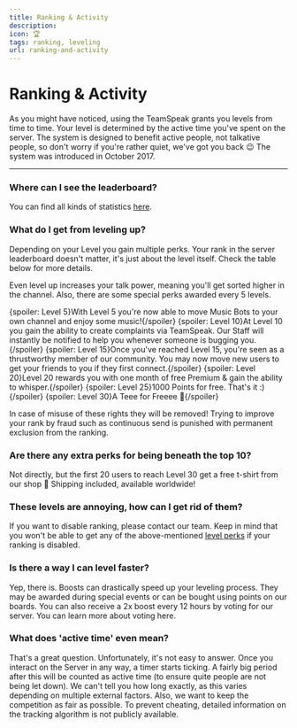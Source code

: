 ```yaml
---
title: Ranking & Activity
description:
icon: 🏆
tags: ranking, leveling
url: ranking-and-activity
---
```


# Ranking & Activity

As you might have noticed, using the TeamSpeak grants you levels from time to time. Your level is determined by the active time you've spent on the server. The system is designed to benefit active people, not talkative people, so don't worry if you're rather quiet, we've got you back 😉 The system was introduced in October 2017.

---

### Where can I see the leaderboard?

You can find all kinds of statistics [here](https://ranksystem.opossumts.net).

### What do I get from leveling up?

Depending on your Level you gain multiple perks. Your rank in the server leaderboard doesn't matter, it's just about the level itself. Check the table below for more details.

Even level up increases your talk power, meaning you'll get sorted higher in the channel. Also, there are some special perks awarded every 5 levels.

{spoiler: Level 5}With Level 5 you're now able to move Music Bots to your own channel and enjoy some music!{/spoiler}
{spoiler: Level 10}At Level 10 you gain the ability to create complaints via TeamSpeak. Our Staff will instantly be notified to help you whenever someone is bugging you.{/spoiler}
{spoiler: Level 15}Once you've reached Level 15, you're seen as a thrustworthy member of our community. You may now move new users to get your friends to you if they first connect.{/spoiler}
{spoiler: Level 20}Level 20 rewards you with one month of free Premium & gain the ability to whisper.{/spoiler}
{spoiler: Level 25}1000 Points for free. That's it :){/spoiler}
{spoiler: Level 30}A Teee for Freeee 🎁{/spoiler}

In case of misuse of these rights they will be removed! Trying to improve your rank by fraud such as continuous send is punished with permanent exclusion from the ranking.

### Are there any extra perks for being beneath the top 10?

Not directly, but the first 20 users to reach Level 30 get a free t-shirt from our shop 🤗 Shipping included, available worldwide!

### These levels are annoying, how can I get rid of them?

If you want to disable ranking, please contact our team. Keep in mind that you won't be able to get any of the above-mentioned [level perks](#) if your ranking is disabled.

### Is there a way I can level faster?

Yep, there is. Boosts can drastically speed up your leveling process. They may be awarded during special events or can be bought using points on our boards. You can also receive a 2x boost every 12 hours by voting for our server. You can learn more about voting here.

### What does 'active time' even mean?

That's a great question. Unfortunately, it's not easy to answer. Once you interact on the Server in any way, a timer starts ticking. A fairly big period after this will be counted as active time (to ensure quite people are not being let down). We can't tell you how long exactly, as this varies depending on multiple external factors. Also, we want to keep the competition as fair as possible. To prevent cheating, detailed information on the tracking algorithm is not publicly available.
